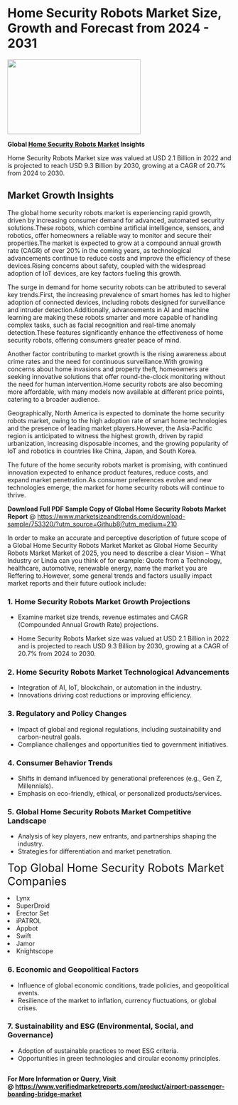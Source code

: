 <H1>Home Security Robots Market Size, Growth and Forecast from 2024 - 2031</H1><img class="aligncenter size-medium wp-image-584254" src="https://thirdeyenews.in/wp-content/uploads/2024/09/Global-Market-Research-300x168.jpeg" alt="" width="300" height="168" /><p><strong>Global&nbsp;<a href="https://www.marketsizeandtrends.com/download-sample/753320/?utm_source=Github8j?utm_medium=210">Home Security Robots Market</a> Insights</strong></p><p>Home Security Robots Market size was valued at USD 2.1 Billion in 2022 and is projected to reach USD 9.3 Billion by 2030, growing at a CAGR of 20.7% from 2024 to 2030.</p><p><h2>Market Growth Insights</h2> <p>The global home security robots market is experiencing rapid growth, driven by increasing consumer demand for advanced, automated security solutions.These robots, which combine artificial intelligence, sensors, and robotics, offer homeowners a reliable way to monitor and secure their properties.The market is expected to grow at a compound annual growth rate (CAGR) of over 20% in the coming years, as technological advancements continue to reduce costs and improve the efficiency of these devices.Rising concerns about safety, coupled with the widespread adoption of IoT devices, are key factors fueling this growth.</p> <p>The surge in demand for home security robots can be attributed to several key trends.First, the increasing prevalence of smart homes has led to higher adoption of connected devices, including robots designed for surveillance and intruder detection.Additionally, advancements in AI and machine learning are making these robots smarter and more capable of handling complex tasks, such as facial recognition and real-time anomaly detection.These features significantly enhance the effectiveness of home security robots, offering consumers greater peace of mind.</p> <p>Another factor contributing to market growth is the rising awareness about crime rates and the need for continuous surveillance.With growing concerns about home invasions and property theft, homeowners are seeking innovative solutions that offer round-the-clock monitoring without the need for human intervention.Home security robots are also becoming more affordable, with many models now available at different price points, catering to a broader audience.</p> <p>Geographically, North America is expected to dominate the home security robots market, owing to the high adoption rate of smart home technologies and the presence of leading market players.However, the Asia-Pacific region is anticipated to witness the highest growth, driven by rapid urbanization, increasing disposable incomes, and the growing popularity of IoT and robotics in countries like China, Japan, and South Korea.</p> <p>The future of the home security robots market is promising, with continued innovation expected to enhance product features, reduce costs, and expand market penetration.As consumer preferences evolve and new technologies emerge, the market for home security robots will continue to thrive.</p> <p><span class=""><strong>Download Full PDF Sample Copy of Global Home Security Robots Market Report</strong> @ <a href="https://www.marketsizeandtrends.com/download-sample/753320/?utm_source=Github8j?utm_medium=210" target="_blank">https://www.marketsizeandtrends.com/download-sample/753320/?utm_source=Github8j?utm_medium=210</a></span></p><p>In order to make an accurate and perceptive description of future scope of a Global&nbsp;Home Security Robots Market Market as Global&nbsp;Home Security Robots Market Market of 2025, you need to describe a clear Vision &ndash; What Industry or Linda can you think of for example: Quote from a Technology, healthcare, automotive, renewable energy, name the market you are Reffering to.However, some general trends and factors usually impact market reports and their future outlook include:</p><h3>1.&nbsp;<strong>Home Security Robots Market Growth Projections</strong></h3><ul><li>Examine market size trends, revenue estimates and CAGR (Compounded Annual Growth Rate) projections.</li><li><p>Home Security Robots Market size was valued at USD 2.1 Billion in 2022 and is projected to reach USD 9.3 Billion by 2030, growing at a CAGR of 20.7% from 2024 to 2030.</p></li></ul><h3>2.&nbsp;<strong>Home Security Robots Market Technological Advancements</strong></h3><ul><li>Integration of AI, IoT, blockchain, or automation in the industry.</li><li>Innovations driving cost reductions or improving efficiency.</li></ul><h3>3.&nbsp;<strong>Regulatory and Policy Changes</strong></h3><ul><li>Impact of global and regional regulations, including sustainability and carbon-neutral goals.</li><li>Compliance challenges and opportunities tied to government initiatives.</li></ul><h3>4.&nbsp;<strong>Consumer Behavior Trends</strong></h3><ul><li>Shifts in demand influenced by generational preferences (e.g., Gen Z, Millennials).</li><li>Emphasis on eco-friendly, ethical, or personalized products/services.</li></ul><h3>5.&nbsp;<strong>Global Home Security Robots Market Competitive Landscape</strong></h3><ul><li>Analysis of key players, new entrants, and partnerships shaping the industry.</li><li>Strategies for differentiation and market penetration.</li></ul><p data-pm-slice="1 1 []"><span style="color: inherit; font-family: inherit; font-size: 25px;">Top Global Home Security Robots Market Companies</span></p><div class="" data-test-id=""><p><li>Lynx</li><li> SuperDroid</li><li> Erector Set</li><li> iPATROL</li><li> Appbot</li><li> Swift</li><li> Jamor</li><li> Knightscope</li></p></div><h3>6.&nbsp;<strong>Economic and Geopolitical Factors</strong></h3><ul><li>Influence of global economic conditions, trade policies, and geopolitical events.</li><li>Resilience of the market to inflation, currency fluctuations, or global crises.</li></ul><h3>7.&nbsp;<strong>Sustainability and ESG (Environmental, Social, and Governance)</strong></h3><ul><li>Adoption of sustainable practices to meet ESG criteria.</li><li>Opportunities in green technologies and circular economy principles.</li></ul><h2><strong style="font-size: 14px;">For More Information or Query, Visit @&nbsp;</strong><a style="background-color: #ffffff; font-size: 14px;" href="https://www.marketsizeandtrends.com/report/home-security-robots-market/" target="_blank">https://www.verifiedmarketreports.com/product/airport-passenger-boarding-bridge-market</a></h2>